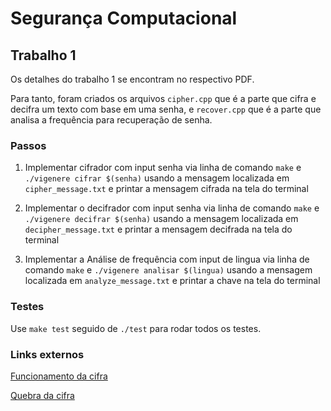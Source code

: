 # Segurança Computacional

## Trabalho 1

Os detalhes do trabalho 1 se encontram no respectivo PDF.

Para tanto, foram criados os arquivos `cipher.cpp` que é a parte que cifra e decifra um texto com base em uma senha, e `recover.cpp` que é a parte que analisa a frequência para recuperação de senha.

### Passos

1. Implementar cifrador com input senha via linha de comando `make` e `./vigenere cifrar $(senha)` usando a mensagem localizada em `cipher_message.txt` e printar a mensagem cifrada na tela do terminal

2. Implementar o decifrador com input senha via linha de comando `make` e `./vigenere decifrar $(senha)` usando a mensagem localizada em `decipher_message.txt` e printar a mensagem decifrada na tela do terminal

3. Implementar a Análise de frequência com input de lingua via linha de comando `make` e `./vigenere analisar $(lingua)` usando a mensagem localizada em `analyze_message.txt` e printar a chave na tela do terminal

### Testes

Use `make test` seguido de `./test` para rodar todos os testes.

### Links externos

[Funcionamento da cifra](https://www.youtube.com/watch?v=SkJcmCaHqS0)

[Quebra da cifra](https://www.youtube.com/watch?v=P4z3jAOzT9I&fbclid=IwAR0Aj7nSiyUmdf1XaRI7-jYcsumG_uwOpJmbNQrwhoSPj08_8rinaOGRHuk)
